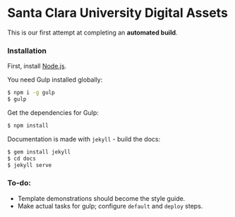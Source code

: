 # Santa Clara University Digital Assets

This is our first attempt at completing an **automated build**.

### Installation

First, install [Node.js][node.js].

You need Gulp installed globally:

```sh
$ npm i -g gulp
$ gulp
```
Get the dependencies for Gulp:
```sh
$ npm install
```

Documentation is made with `jekyll` - build the docs:

```sh
$ gem install jekyll
$ cd docs
$ jekyll serve
```

### To-do:
* Template demonstrations should become the style guide.
* Make actual tasks for gulp; configure `default` and `deploy` steps.

[node.js]: <http://nodejs.org>
